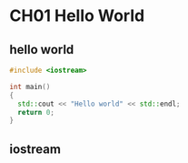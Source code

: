 # CH01 Hello World

## hello world

```cpp
#include <iostream>

int main()
{
  std::cout << "Hello world" << std::endl;
  return 0;
}
```

## iostream